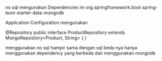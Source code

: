 no sql mengunakan Dependencies ini 
<dependency>
			<groupId>org.springframework.boot</groupId>
			<artifactId>spring-boot-starter-data-mongodb</artifactId>
		</dependency>
<dependency>

Application Configuration mengunakan 

@Repository
public interface ProductRepository extends MongoRepository<Product, String> {
}

menggunakan no sql hampir sama dengan sql beda nya hanya menggunakan dependency yang berbeda dan menggunakan mongodb
